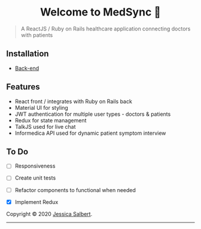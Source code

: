 <h1 align="center">Welcome to MedSync 👋</h1>

> A ReactJS / Ruby on Rails healthcare application connecting doctors with patients 

## Installation
- [Back-end](https://github.com/jessicasalbert/medsync-front)


## Features
- React front / integrates with Ruby on Rails back 
- Material UI for styling
- JWT authentication for multiple user types - doctors & patients
- Redux for state management
- TalkJS used for live chat
- Informedica API used for dynamic patient symptom interview


## To Do
- [ ] Responsiveness
- [ ] Create unit tests
- [ ] Refactor components to functional when needed
- [X] Implement Redux


Copyright © 2020 [Jessica Salbert](https://github.com/jessicasalbert).<br />

***
